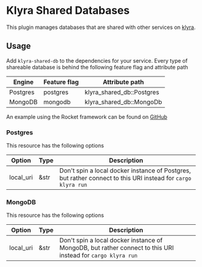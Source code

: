 # Klyra Shared Databases

This plugin manages databases that are shared with other services on [klyra](https://www.klyra.rs).

## Usage

Add `klyra-shared-db` to the dependencies for your service. Every type of shareable database is behind the following feature flag and attribute path

| Engine   | Feature flag | Attribute path              |
|----------|--------------|-----------------------------|
| Postgres | postgres     | klyra_shared_db::Postgres |
| MongoDB  | mongodb      | klyra_shared_db::MongoDb  |

An example using the Rocket framework can be found on [GitHub](https://github.com/klyra-hq/klyra-examples/tree/main/rocket/postgres)

### Postgres

This resource has the following options

| Option    | Type | Description                                                                                                    |
|-----------|------|----------------------------------------------------------------------------------------------------------------|
| local_uri | &str | Don't spin a local docker instance of Postgres, but rather connect to this URI instead for `cargo klyra run` |

### MongoDB

This resource has the following options

| Option    | Type | Description                                                                                                   |
|-----------|------|---------------------------------------------------------------------------------------------------------------|
| local_uri | &str | Don't spin a local docker instance of MongoDB, but rather connect to this URI instead for `cargo klyra run` |
